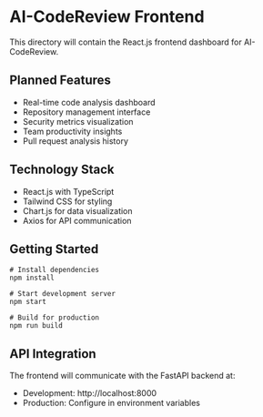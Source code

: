 # AI-CodeReview Frontend

This directory will contain the React.js frontend dashboard for AI-CodeReview.

## Planned Features

- Real-time code analysis dashboard
- Repository management interface
- Security metrics visualization
- Team productivity insights
- Pull request analysis history

## Technology Stack

- React.js with TypeScript
- Tailwind CSS for styling
- Chart.js for data visualization
- Axios for API communication

## Getting Started

```
# Install dependencies
npm install

# Start development server
npm start

# Build for production
npm run build
```

## API Integration

The frontend will communicate with the FastAPI backend at:
- Development: http://localhost:8000
- Production: Configure in environment variables